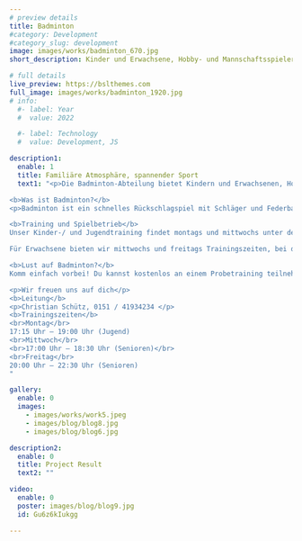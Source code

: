 ```yaml
---
# preview details
title: Badminton
#category: Development
#category_slug: development
image: images/works/badminton_670.jpg
short_description: Kinder und Erwachsene, Hobby- und Mannschaftsspieler können gemeinsam einen spannenden Sport ausüben.

# full details
live_preview: https://bslthemes.com
full_image: images/works/badminton_1920.jpg
# info:
  #- label: Year
  #  value: 2022

  #- label: Technology
  #  value: Development, JS

description1:
  enable: 1
  title: Familiäre Atmosphäre, spannender Sport
  text1: "<p>Die Badminton-Abteilung bietet Kindern und Erwachsenen, Hobby- und Mannschaftsspielern die Möglichkeit, in einer familiären Atmosphäre gemeinsam einen spannenden Sport auszuüben. Unsere Abteilung punktet neben dem Sport mit viel Geselligkeit in und außerhalb der Sporthalle. Bei uns steht neben dem sportlichen Erfolg die Gemeinschaft und vor allem der Spaß im Vordergrund.</p>

<b>Was ist Badminton?</b>
<p>Badminton ist ein schnelles Rückschlagspiel mit Schläger und Federball, das als Einzel, Doppel oder Mixed gespielt wird. In der Raiffeisenhalle stehen uns bis zu 8 Felder zur Verfügung.</p>

<b>Training und Spielbetrieb</b>
Unser Kinder-/ und Jugendtraining findet montags und mittwochs unter der Leitung unserer ausgebildeten Trainer Christina Deuter und Christian Schütz statt. Das Jugendtraining wird mit abwechslungsreichen Übungen und viel Spaß am Spiel gestaltet.

Für Erwachsene bieten wir mittwochs und freitags Trainingszeiten, bei denen erfahrene Spieler und Hobbysportler gemeinsam auf dem Feld stehen. Besonders unsere große Hobbygruppe sorgt für eine lebendige, offene Atmosphäre. Neue Spieler sind jederzeit willkommen! Unser Verein stellt derzeit zwei Mannschaften in der Bezirksklasse und der Bezirksliga.

<b>Lust auf Badminton?</b>
Komm einfach vorbei! Du kannst kostenlos an einem Probetraining teilnehmen. Dabei steht dir ein erfahrener Spieler zur Seite und hilft dir beim Einstieg. Trainingszeiten und Kontaktdaten findest du unten.</p>

<p>Wir freuen uns auf dich</p>
<b>Leitung</b>
<p>Christian Schütz, 0151 / 41934234 </p>
<b>Trainingszeiten</b>
<br>Montag</br>
17:15 Uhr – 19:00 Uhr (Jugend)
<br>Mittwoch</br>
<br>17:00 Uhr – 18:30 Uhr (Senioren)</br>
<br>Freitag</br>
20:00 Uhr – 22:30 Uhr (Senioren)
"

gallery:
  enable: 0
  images:
    - images/works/work5.jpeg
    - images/blog/blog8.jpg
    - images/blog/blog6.jpg

description2:
  enable: 0
  title: Project Result
  text2: ""

video:
  enable: 0
  poster: images/blog/blog9.jpg
  id: Gu6z6kIukgg

---
```

